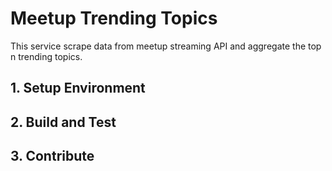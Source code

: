 # Meetup Trending Topics 

This service scrape data from meetup streaming API and aggregate the top n trending topics.

## 1. Setup Environment



## 2. Build and Test



## 3. Contribute

